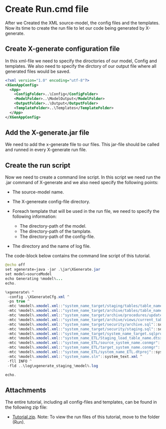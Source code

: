 # Create Run.cmd file
After we Created the XML source-model, the config files and the templates. Now its time to create the run file to let our code being generated by X-generate.

## Create X-generate configuration file
In this xml-file we need to specify the diroctories of our model, Config and templates. We also need to specify the dirctory of our output file where all generated files would be saved.

```xml
<?xml version="1.0" encoding="utf-8"?>
<XGenAppConfig>
  <App>
    <ConfigFolder>..\Config</ConfigFolder>
    <ModelFolder>..\ModelOutput</ModelFolder>
    <OutputFolder>..\Output</OutputFolder>
    <TemplateFolder>..\Templates</TemplateFolder>
  </App>
</XGenAppConfig>
```

## Add the X-generate.jar file
We need to add the x-generate file to our files. This jar-file should be called and runned in every X-generate run file.

## Create the run script
Now we need to create a command line script. In this script we need run the .jar command of X-generate and we also need specify the following points:

- The source-model name.
- The X-genereate config-file directory.
- Foreach template that will be used in the run file, we need to specify the following information:

    - The directory-path of the model.
    - The directory-path of the tamplate.
    - The directory-path of the config-file. 

- The directory and the name of log file.

The code-block below contains the command line script of this tutorial.

```java
@echo off
set xgenerate=java -jar .\jar\XGenerate.jar
set model=sourceModel
echo Generating %model%...
echo.

%xgenerate% ^
 -config .\XGenerateCfg.xml ^
 -ps true ^
 -mtc %model%.xmodel.xml::"system_name_target/staging/tables/table_name.sql"::sql_entity.xml ^
 -mtc %model%.xmodel.xml::"system_name_target/archive/tables/table_name.sql"::sql_entity.xml ^
 -mtc %model%.xmodel.xml::"system_name_target/archive/procedures/update_table_name.sql"::sql_entity.xml ^
 -mtc %model%.xmodel.xml::"system_name_target/archive/views/current_table_name.sql"::sql_entity.xml ^
 -mtc %model%.xmodel.xml::"system_name_target/security/archive.sql"::sql_system.xml ^
 -mtc %model%.xmodel.xml::"system_name_target/security/staging.sql"::sql_system.xml ^
 -mtc %model%.xmodel.xml::"system_name_target/system_name_target.sqlproj"::system.xml ^
 -mtc %model%.xmodel.xml::"system_name_ETL/Staging_load_table_name.dtsx"::ssis_entity.xml ^
 -mtc %model%.xmodel.xml::"system_name_ETL/source_system_name.conmgr"::system.xml ^
 -mtc %model%.xmodel.xml::"system_name_ETL/target_system_name.conmgr"::system.xml ^
 -mtc %model%.xmodel.xml::"system_name_ETL/system_name_ETL.dtproj"::system.xml ^
 -mtc %model%.xmodel.xml::"system_name.sln"::system_text.xml ^
 -fll INFO ^
 -fld ..\log\xgenerate_staging_%model%.log

echo.
```

## Attachments
The entire tutorial, including all config-files and templates, can be found in the following zip file:

- [Tutorial.zip](CrossGenerate_Tutorial.zip).
Note: To view the run files of this tutorial, move to the folder (Run).